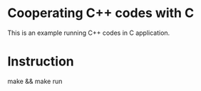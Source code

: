 Cooperating C++ codes with C
=============================

This is an example running C++ codes in C application.

Instruction
============

make && make run
